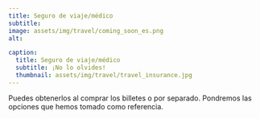 ```yaml
---
title: Seguro de viaje/médico
subtitle: 
image: assets/img/travel/coming_soon_es.png
alt: 

caption:
  title: Seguro de viaje/médico
  subtitle: ¡No lo olvides!
  thumbnail: assets/img/travel/travel_insurance.jpg
---
```


Puedes obtenerlos al comprar los billetes o por separado. Pondremos las opciones que hemos tomado como referencia.


